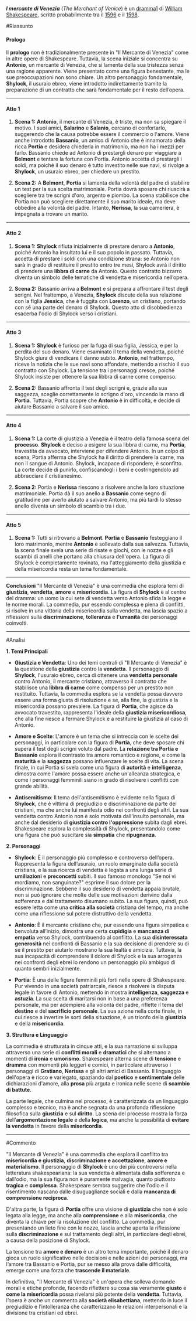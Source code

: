 _**l mercante di Venezia**_ (_The Merchant of Venice_) è un [dramma](https://it.wikipedia.org/wiki/Dramma "Dramma")[1](https://it.wikipedia.org/wiki/Il_mercante_di_Venezia#cite_note-Tragicommedia-1) di [William Shakespeare](https://it.wikipedia.org/wiki/William_Shakespeare "William Shakespeare"), scritto probabilmente tra il [1596](https://it.wikipedia.org/wiki/1596 "1596") e il [1598](https://it.wikipedia.org/wiki/1598 "1598").

#Riassunto 
#### **Prologo**

Il **prologo** non è tradizionalmente presente in "Il Mercante di Venezia" come in altre opere di Shakespeare. Tuttavia, la scena iniziale si concentra su **Antonio**, un mercante di Venezia, che si lamenta della sua tristezza senza una ragione apparente. Viene presentato come una figura benestante, ma le sue preoccupazioni non sono chiare. Un altro personaggio fondamentale, **Shylock**, il usuraio ebreo, viene introdotto indirettamente tramite la preparazione di un contratto che sarà fondamentale per il resto dell’opera.

---

#### **Atto 1**

1. **Scena 1:** **Antonio**, il mercante di Venezia, è triste, ma non sa spiegare il motivo. I suoi amici, **Salarino** e **Salanio**, cercano di confortarlo, suggerendo che la causa potrebbe essere il commercio o l'amore. Viene anche introdotto **Bassanio**, un amico di Antonio che è innamorato della ricca **Portia** e desidera chiederla in matrimonio, ma non ha i mezzi per farlo. Bassanio chiede ad Antonio di prestargli denaro per viaggiare a **Belmont** e tentare la fortuna con Portia. Antonio accetta di prestargli i soldi, ma poiché il suo denaro è tutto investito nelle sue navi, si rivolge a **Shylock**, un usuraio ebreo, per chiedere un prestito.
    
2. **Scena 2:** A **Belmont**, **Portia** si lamenta della volontà del padre di stabilire un test per la sua scelta matrimoniale. Portia dovrà sposare chi riuscirà a scegliere tra tre scrigni d'oro, argento e piombo. La scena stabilisce che Portia non può scegliere direttamente il suo marito ideale, ma deve obbedire alla volontà del padre. Intanto, **Nerissa**, la sua cameriera, è impegnata a trovare un marito.
    

---

#### **Atto 2**

1. **Scena 1:** **Shylock** rifiuta inizialmente di prestare denaro a **Antonio**, poiché Antonio ha insultato lui e il suo popolo in passato. Tuttavia, accetta di prestare i soldi con una condizione strana: se Antonio non sarà in grado di restituire il prestito entro tre mesi, Shylock avrà il diritto di prendere una **libbra di carne** da Antonio. Questo contratto bizzarro diventa un simbolo delle tematiche di vendetta e misericordia nell’opera.
    
2. **Scena 2:** Bassanio arriva a **Belmont** e si prepara a affrontare il test degli scrigni. Nel frattempo, a Venezia, **Shylock** discute della sua relazione con la figlia **Jessica**, che è fuggita con **Lorenzo**, un cristiano, portando con sé una parte del denaro di Shylock. Questo atto di disobbedienza esacerba l'odio di Shylock verso i cristiani.
    

---

#### **Atto 3**

1. **Scena 1:** **Shylock** è furioso per la fuga di sua figlia, Jessica, e per la perdita del suo denaro. Viene esaminato il tema della vendetta, poiché Shylock giura di vendicare il danno subito. **Antonio**, nel frattempo, riceve la notizia che le sue navi sono affondate, mettendo a rischio il suo contratto con Shylock. La tensione tra i personaggi cresce, poiché Shylock insiste per ottenere la sua libbra di carne come compenso.
    
2. **Scena 2:** Bassanio affronta il test degli scrigni e, grazie alla sua saggezza, sceglie correttamente lo scrigno d'oro, vincendo la mano di **Portia**. Tuttavia, Portia scopre che **Antonio** è in difficoltà, e decide di aiutare Bassanio a salvare il suo amico.
    

---

#### **Atto 4**

1. **Scena 1:** La corte di giustizia a Venezia è il teatro della famosa scena del **processo**. **Shylock** è deciso a esigere la sua libbra di carne, ma **Portia**, travestita da avvocato, interviene per difendere Antonio. In un colpo di scena, Portia afferma che Shylock ha il diritto di prendere la carne, ma non il sangue di Antonio. Shylock, incapace di rispondere, è sconfitto. La corte decide di punirlo, confiscandogli i beni e costringendolo ad abbracciare il cristianesimo.
    
2. **Scena 2:** Portia e **Nerissa** riescono a risolvere anche la loro situazione matrimoniale. Portia dà il suo anello a **Bassanio** come segno di gratitudine per averlo aiutato a salvare Antonio, ma più tardi lo stesso anello diventa un simbolo di scambio tra i due.
    

---

#### **Atto 5**

1. **Scena 1:** Tutti si ritrovano a **Belmont**. **Portia** e **Bassanio** festeggiano il loro matrimonio, mentre **Antonio** è sollevato dalla sua salvezza. Tuttavia, la scena finale svela una serie di risate e giochi, con le nozze e gli scambi di anelli che portano alla chiusura dell'opera. La figura di Shylock è completamente rovinata, ma l'atteggiamento della giustizia e della misericordia resta un tema fondamentale.

---

**Conclusioni** "Il Mercante di Venezia" è una commedia che esplora temi di **giustizia**, **vendetta**, **amore** e **misericordia**. La figura di **Shylock** è al centro del dramma: un uomo la cui sete di vendetta verso Antonio sfida la legge e le norme morali. La commedia, pur essendo complessa e piena di conflitti, si risolve in una vittoria della misericordia sulla vendetta, ma lascia spazio a riflessioni sulla **discriminazione**, **tolleranza** e **l'umanità** dei personaggi coinvolti.

---
#Analisi 

**1. Temi Principali**

- **Giustizia e Vendetta**: Uno dei temi centrali di "Il Mercante di Venezia" è la questione della **giustizia** contro la **vendetta**. Il personaggio di **Shylock**, l'usuraio ebreo, cerca di ottenere una **vendetta personale** contro Antonio, il mercante cristiano, attraverso il contratto che stabilisce una **libbra di carne** come compenso per un prestito non restituito. Tuttavia, la commedia esplora se la vendetta possa davvero essere una forma giusta di risoluzione e se, alla fine, la giustizia e la misericordia possano prevalere. La figura di **Portia**, che agisce da avvocato travestito, rappresenta l'ideale della **giustizia misericordiosa**, che alla fine riesce a fermare Shylock e a restituire la giustizia al caso di Antonio.
    
- **Amore e Scelte**: L'amore è un tema che si intreccia con le scelte dei personaggi, in particolare con la figura di **Portia**, che deve sposare chi supera il test degli scrigni voluto dal padre. La **relazione tra Portia e Bassanio** esplora il contrasto tra amore romantico e ragione, e come la **maturità** e la **saggezza** possano influenzare le scelte di vita. La scena finale, in cui Portia si svela come una figura di **autorità** e **intelligenza**, dimostra come l'amore possa essere anche un'alleanza strategica, e come i personaggi femminili siano in grado di risolvere i conflitti con grande abilità.
    
- **Antisemitismo**: Il tema dell'antisemitismo è evidente nella figura di **Shylock**, che è vittima di pregiudizio e discriminazione da parte dei cristiani, ma che anche lui manifesta odio nei confronti degli altri. La sua vendetta contro Antonio non è solo motivata dall'insulto personale, ma anche dal desiderio di **giustizia contro l'oppressione** subita dagli ebrei. Shakespeare esplora la complessità di Shylock, presentandolo come una figura che può suscitare sia **simpatia** che **ripugnanza**.
    

**2. Personaggi**

- **Shylock**: È il personaggio più complesso e controverso dell’opera. Rappresenta la figura dell’usuraio, un ruolo emarginato dalla società cristiana, e la sua ricerca di vendetta è legata a una lunga serie di **umiliazioni** e **preconcetti** subiti. Il suo famoso monologo "Se noi vi mordiamo, non sanguinate?" esprime il suo dolore per la discriminazione. Sebbene il suo desiderio di vendetta appaia brutale, non si può ignorare che molte delle sue motivazioni derivino dalla sofferenza e dal trattamento disumano subito. La sua figura, quindi, può essere letta come una **critica alla società** cristiana del tempo, ma anche come una riflessione sul potere distruttivo della vendetta.
    
- **Antonio**: È il mercante cristiano che, pur essendo una figura simpatica e benvoluta all’inizio, dimostra una certa **cupidigia** e **mancanza di empatia** verso Shylock, contribuendo al conflitto. La sua **disinteressata generosità** nei confronti di Bassanio e la sua decisione di prendere su di sé il prestito per aiutarlo mostrano la sua lealtà e amicizia. Tuttavia, la sua incapacità di comprendere il dolore di Shylock e la sua arroganza nei confronti degli ebrei lo rendono un personaggio più ambiguo di quanto sembri inizialmente.
    
- **Portia**: È una delle figure femminili più forti nelle opere di Shakespeare. Pur vivendo in una società patriarcale, riesce a risolvere la disputa legale in favore di Antonio, mettendo in mostra **intelligenza**, **saggezza** e **astuzia**. La sua scelta di maritarsi non in base a una preferenza personale, ma per adempiere alla volontà del padre, riflette il tema del **destino** e del **sacrificio personale**. La sua azione nella corte finale, in cui riesce a invertire le sorti della situazione, è un trionfo della **giustizia** e della **misericordia**.
    

**3. Struttura e Linguaggio**

La commedia è strutturata in cinque atti, e la sua narrazione si sviluppa attraverso una serie di **conflitti morali** e **dramatici** che si alternano a momenti di **ironia** e **umorismo**. Shakespeare alterna scene di **tensione** e **dramma** con momenti più leggeri e comici, in particolare attraverso i personaggi di **Gratiano**, **Nerissa** e gli altri amici di Bassanio. Il linguaggio dell'opera è ricco e variegato, spaziando dal **poetico** e **sentimentale** delle dichiarazioni d'amore, alla **prosa** più arguta e ironica nelle scene di **scambio di battute**.

La parte legale, che culmina nel processo, è caratterizzata da un linguaggio complesso e tecnico, ma è anche segnata da una profonda riflessione filosofica sulla **giustizia** e sul **diritto**. La scena del processo mostra la forza dell’**argomentazione legale** e della **logica**, ma anche la possibilità di **evitare la vendetta** in favore della **misericordia**.

---
#Commento 

"Il Mercante di Venezia" è una commedia che esplora il conflitto tra **misericordia e giustizia**, **discriminazione e accettazione**, **amore e materialismo**. Il personaggio di **Shylock** è uno dei più controversi nella letteratura shakespeariana: la sua vendetta è alimentata dalla sofferenza e dall'odio, ma la sua figura non è puramente malvagia, quanto piuttosto **tragica** e **complessa**. Shakespeare sembra suggerire che l'odio e il risentimento nascano dalle disuguaglianze sociali e dalla **mancanza di comprensione reciproca**.

D'altra parte, la figura di **Portia** offre una visione di **giustizia** che non è solo legata alla legge, ma anche alla **comprensione** e alla **misericordia**, che diventa la chiave per la risoluzione del conflitto. La commedia, pur presentando un lieto fine con le nozze, lascia anche aperta la riflessione sulla **discriminazione** e sul trattamento degli altri, in particolare degli ebrei, a causa della posizione di Shylock.

La tensione tra **amore e denaro** è un altro tema importante, poiché il denaro gioca un ruolo significativo nelle decisioni e nelle azioni dei personaggi, ma l’amore tra Bassanio e Portia, pur se messo alla prova dalle difficoltà, emerge come una forza che **trascende il materiale**.

In definitiva, "Il Mercante di Venezia" è un'opera che solleva domande morali e etiche profonde, facendo riflettere su cosa sia veramente **giusto** e **come la misericordia** possa rivelarsi più potente della **vendetta**. Tuttavia, l’opera è anche un commento alla **società elisabettiana**, mettendo in luce il pregiudizio e l’intolleranza che caratterizzano le relazioni interpersonali e la divisione tra cristiani ed ebrei.